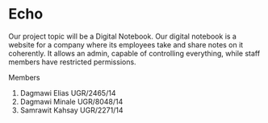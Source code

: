 # Echo

Our project topic will be  a Digital Notebook.
Our digital notebook is a website for a company where its employees take and share notes on it coherently. It allows an admin, capable of controlling everything, while staff members have restricted permissions.

Members
1. Dagmawi Elias UGR/2465/14
2. Dagmawi Minale UGR/8048/14
3. Samrawit Kahsay UGR/2271/14

